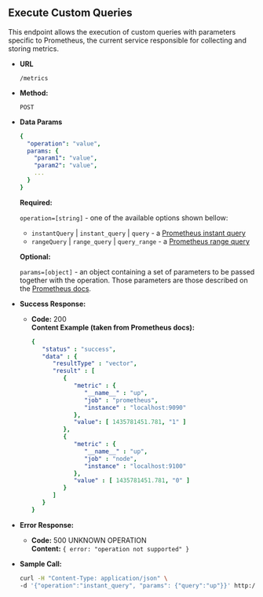 **Execute Custom Queries**
----
  This endpoint allows the execution of custom queries with parameters specific to Prometheus, the current service responsible for collecting and storing metrics.

* **URL**

  `/metrics`

* **Method:**

  `POST`

* **Data Params**
  
  ```yaml
  {
    "operation": "value",
    params: {
      "param1": "value",
      "param2": "value",
      ...
    }
  }
  ```
   **Required:**
 
   `operation=[string]` - one of the available options shown bellow:
   * `instantQuery` | `instant_query` | `query` - a [Prometheus instant query](https://prometheus.io/docs/prometheus/latest/querying/api/#instant-queries) 
   * `rangeQuery` | `range_query` | `query_range` - a [Prometheus range query](https://prometheus.io/docs/prometheus/latest/querying/api/#range-queries)

   **Optional:**
 
   `params=[object]` - an object containing a set of parameters to be passed together with the operation. Those parameters are those described on the [Prometheus docs](https://prometheus.io/docs/prometheus/latest/querying/api/).

* **Success Response:**

  * **Code:** 200 <br />
    **Content Example (taken from Prometheus docs):**
    ```yaml
    {
       "status" : "success",
       "data" : {
          "resultType" : "vector",
          "result" : [
             {
                "metric" : {
                   "__name__" : "up",
                   "job" : "prometheus",
                   "instance" : "localhost:9090"
                },
                "value": [ 1435781451.781, "1" ]
             },
             {
                "metric" : {
                   "__name__" : "up",
                   "job" : "node",
                   "instance" : "localhost:9100"
                },
                "value" : [ 1435781451.781, "0" ]
             }
          ]
       }
    }
    ```
 
* **Error Response:**

  * **Code:** 500 UNKNOWN OPERATION <br />
    **Content:** `{ error: "operation not supported" }`

* **Sample Call:**

  ```sh
  curl -H "Content-Type: application/json" \
  -d '{"operation":"instant_query", "params": {"query":"up"}}' http://localhost:8081/metrics
  ```
  
